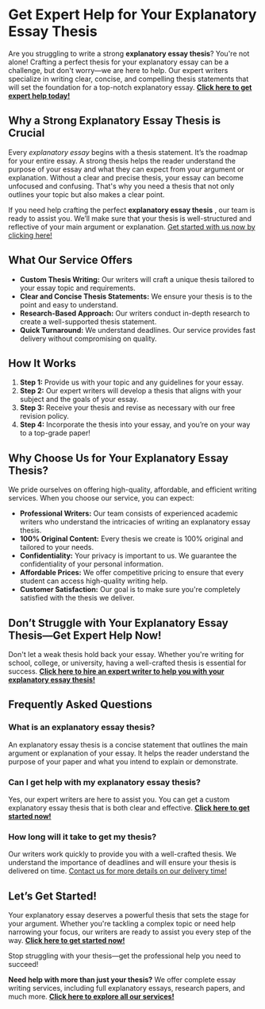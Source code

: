 # Get Expert Help for Your Explanatory Essay Thesis

Are you struggling to write a strong **explanatory essay thesis**? You're not alone! Crafting a perfect thesis for your explanatory essay can be a challenge, but don't worry—we are here to help. Our expert writers specialize in writing clear, concise, and compelling thesis statements that will set the foundation for a top-notch explanatory essay. [**Click here to get expert help today!**](https://tinyurl.com/topessay?keyword=explanatory+essay+thesis)

## Why a Strong Explanatory Essay Thesis is Crucial

Every _explanatory essay_ begins with a thesis statement. It’s the roadmap for your entire essay. A strong thesis helps the reader understand the purpose of your essay and what they can expect from your argument or explanation. Without a clear and precise thesis, your essay can become unfocused and confusing. That's why you need a thesis that not only outlines your topic but also makes a clear point.

If you need help crafting the perfect **explanatory essay thesis** , our team is ready to assist you. We’ll make sure that your thesis is well-structured and reflective of your main argument or explanation. [Get started with us now by clicking here!](https://tinyurl.com/topessay?keyword=explanatory+essay+thesis)

## What Our Service Offers

- **Custom Thesis Writing:** Our writers will craft a unique thesis tailored to your essay topic and requirements.
- **Clear and Concise Thesis Statements:** We ensure your thesis is to the point and easy to understand.
- **Research-Based Approach:** Our writers conduct in-depth research to create a well-supported thesis statement.
- **Quick Turnaround:** We understand deadlines. Our service provides fast delivery without compromising on quality.

## How It Works

1. **Step 1:** Provide us with your topic and any guidelines for your essay.
2. **Step 2:** Our expert writers will develop a thesis that aligns with your subject and the goals of your essay.
3. **Step 3:** Receive your thesis and revise as necessary with our free revision policy.
4. **Step 4:** Incorporate the thesis into your essay, and you’re on your way to a top-grade paper!

## Why Choose Us for Your Explanatory Essay Thesis?

We pride ourselves on offering high-quality, affordable, and efficient writing services. When you choose our service, you can expect:

- **Professional Writers:** Our team consists of experienced academic writers who understand the intricacies of writing an explanatory essay thesis.
- **100% Original Content:** Every thesis we create is 100% original and tailored to your needs.
- **Confidentiality:** Your privacy is important to us. We guarantee the confidentiality of your personal information.
- **Affordable Prices:** We offer competitive pricing to ensure that every student can access high-quality writing help.
- **Customer Satisfaction:** Our goal is to make sure you're completely satisfied with the thesis we deliver.

## Don’t Struggle with Your Explanatory Essay Thesis—Get Expert Help Now!

Don't let a weak thesis hold back your essay. Whether you're writing for school, college, or university, having a well-crafted thesis is essential for success. **[Click here to hire an expert writer to help you with your explanatory essay thesis!](https://tinyurl.com/topessay?keyword=explanatory+essay+thesis)**

## Frequently Asked Questions

### What is an explanatory essay thesis?

An explanatory essay thesis is a concise statement that outlines the main argument or explanation of your essay. It helps the reader understand the purpose of your paper and what you intend to explain or demonstrate.

### Can I get help with my explanatory essay thesis?

Yes, our expert writers are here to assist you. You can get a custom explanatory essay thesis that is both clear and effective. [**Click here to get started now!**](https://tinyurl.com/topessay?keyword=explanatory+essay+thesis)

### How long will it take to get my thesis?

Our writers work quickly to provide you with a well-crafted thesis. We understand the importance of deadlines and will ensure your thesis is delivered on time. [Contact us for more details on our delivery time!](https://tinyurl.com/topessay?keyword=explanatory+essay+thesis)

## Let’s Get Started!

Your explanatory essay deserves a powerful thesis that sets the stage for your argument. Whether you're tackling a complex topic or need help narrowing your focus, our writers are ready to assist you every step of the way. **[Click here to get started now!](https://tinyurl.com/topessay?keyword=explanatory+essay+thesis)**

Stop struggling with your thesis—get the professional help you need to succeed!

<footer>
  <p><strong>Need help with more than just your thesis?</strong> We offer complete essay writing services, including full explanatory essays, research papers, and much more. <a href="https://tinyurl.com/topessay?keyword=explanatory+essay+thesis" target="_blank"><strong>Click here to explore all our services!</strong></a></p>
</footer>

